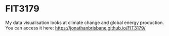 # FIT3179
My data visualisation looks at climate change and global energy production.
You can access it here: https://jonathanbrisbane.github.io/FIT3179/
